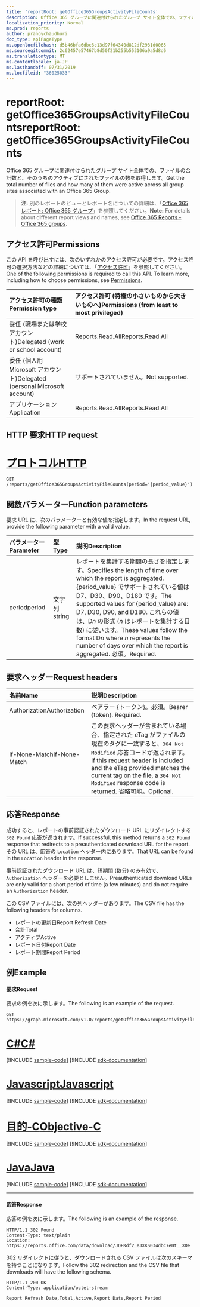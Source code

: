 ```yaml
---
title: 'reportRoot: getOffice365GroupsActivityFileCounts'
description: Office 365 グループに関連付けられたグループ サイト全体での、ファイルの合計数と、そのうちのアクティブにされたファイルの数を取得します。
localization_priority: Normal
ms.prod: reports
author: pranoychaudhuri
doc_type: apiPageType
ms.openlocfilehash: d5b46bfa6dbc6c13d97f64340d812df2931d0065
ms.sourcegitcommit: 2c62457e57467b8d50f21b255b553106a9a5d8d6
ms.translationtype: MT
ms.contentlocale: ja-JP
ms.lasthandoff: 07/31/2019
ms.locfileid: "36025033"
---
```

# <a name="reportroot-getoffice365groupsactivityfilecounts"></a><span data-ttu-id="40b72-103">reportRoot: getOffice365GroupsActivityFileCounts</span><span class="sxs-lookup"><span data-stu-id="40b72-103">reportRoot: getOffice365GroupsActivityFileCounts</span></span>

<span data-ttu-id="40b72-104">Office 365 グループに関連付けられたグループ サイト全体での、ファイルの合計数と、そのうちのアクティブにされたファイルの数を取得します。</span><span class="sxs-lookup"><span data-stu-id="40b72-104">Get the total number of files and how many of them were active across all group sites associated with an Office 365 Group.</span></span>

> <span data-ttu-id="40b72-105">**注:** 別のレポートのビューとレポート名についての詳細は、「[Office 365 レポート: Office 365 グループ](https://support.office.com/client/Office-365-groups-a27f1a99-3557-4f85-9560-a28e3d822a40)」を参照してください。</span><span class="sxs-lookup"><span data-stu-id="40b72-105">**Note:** For details about different report views and names, see [Office 365 Reports - Office 365 groups](https://support.office.com/client/Office-365-groups-a27f1a99-3557-4f85-9560-a28e3d822a40).</span></span>

## <a name="permissions"></a><span data-ttu-id="40b72-106">アクセス許可</span><span class="sxs-lookup"><span data-stu-id="40b72-106">Permissions</span></span>

<span data-ttu-id="40b72-p101">この API を呼び出すには、次のいずれかのアクセス許可が必要です。アクセス許可の選択方法などの詳細については、「[アクセス許可](/graph/permissions-reference)」を参照してください。</span><span class="sxs-lookup"><span data-stu-id="40b72-p101">One of the following permissions is required to call this API. To learn more, including how to choose permissions, see [Permissions](/graph/permissions-reference).</span></span>

| <span data-ttu-id="40b72-109">アクセス許可の種類</span><span class="sxs-lookup"><span data-stu-id="40b72-109">Permission type</span></span>                        | <span data-ttu-id="40b72-110">アクセス許可 (特権の小さいものから大きいものへ)</span><span class="sxs-lookup"><span data-stu-id="40b72-110">Permissions (from least to most privileged)</span></span> |
| :------------------------------------- | :--------------------------------------- |
| <span data-ttu-id="40b72-111">委任 (職場または学校アカウント)</span><span class="sxs-lookup"><span data-stu-id="40b72-111">Delegated (work or school account)</span></span>     | <span data-ttu-id="40b72-112">Reports.Read.All</span><span class="sxs-lookup"><span data-stu-id="40b72-112">Reports.Read.All</span></span>                         |
| <span data-ttu-id="40b72-113">委任 (個人用 Microsoft アカウント)</span><span class="sxs-lookup"><span data-stu-id="40b72-113">Delegated (personal Microsoft account)</span></span> | <span data-ttu-id="40b72-114">サポートされていません。</span><span class="sxs-lookup"><span data-stu-id="40b72-114">Not supported.</span></span>                           |
| <span data-ttu-id="40b72-115">アプリケーション</span><span class="sxs-lookup"><span data-stu-id="40b72-115">Application</span></span>                            | <span data-ttu-id="40b72-116">Reports.Read.All</span><span class="sxs-lookup"><span data-stu-id="40b72-116">Reports.Read.All</span></span>                         |

## <a name="http-request"></a><span data-ttu-id="40b72-117">HTTP 要求</span><span class="sxs-lookup"><span data-stu-id="40b72-117">HTTP request</span></span>


# <a name="httptabhttp"></a>[<span data-ttu-id="40b72-118">プロトコル</span><span class="sxs-lookup"><span data-stu-id="40b72-118">HTTP</span></span>](#tab/http)
<!-- { "blockType": "ignored" } --> 

```http
GET /reports/getOffice365GroupsActivityFileCounts(period='{period_value}')
```

## <a name="function-parameters"></a><span data-ttu-id="40b72-119">関数パラメーター</span><span class="sxs-lookup"><span data-stu-id="40b72-119">Function parameters</span></span>

<span data-ttu-id="40b72-120">要求 URL に、次のパラメーターと有効な値を指定します。</span><span class="sxs-lookup"><span data-stu-id="40b72-120">In the request URL, provide the following parameter with a valid value.</span></span>

| <span data-ttu-id="40b72-121">パラメーター</span><span class="sxs-lookup"><span data-stu-id="40b72-121">Parameter</span></span> | <span data-ttu-id="40b72-122">型</span><span class="sxs-lookup"><span data-stu-id="40b72-122">Type</span></span>   | <span data-ttu-id="40b72-123">説明</span><span class="sxs-lookup"><span data-stu-id="40b72-123">Description</span></span>                              |
| :-------- | :----- | :--------------------------------------- |
| <span data-ttu-id="40b72-124">period</span><span class="sxs-lookup"><span data-stu-id="40b72-124">period</span></span>    | <span data-ttu-id="40b72-125">文字列</span><span class="sxs-lookup"><span data-stu-id="40b72-125">string</span></span> | <span data-ttu-id="40b72-126">レポートを集計する期間の長さを指定します。</span><span class="sxs-lookup"><span data-stu-id="40b72-126">Specifies the length of time over which the report is aggregated.</span></span> <span data-ttu-id="40b72-127">{period_value} でサポートされている値は D7、D30、D90、D180 です。</span><span class="sxs-lookup"><span data-stu-id="40b72-127">The supported values for {period_value} are: D7, D30, D90, and D180.</span></span> <span data-ttu-id="40b72-128">これらの値は、D*n* の形式 (*n* はレポートを集計する日数) に従います。</span><span class="sxs-lookup"><span data-stu-id="40b72-128">These values follow the format D*n* where *n* represents the number of days over which the report is aggregated.</span></span> <span data-ttu-id="40b72-129">必須。</span><span class="sxs-lookup"><span data-stu-id="40b72-129">Required.</span></span> |

## <a name="request-headers"></a><span data-ttu-id="40b72-130">要求ヘッダー</span><span class="sxs-lookup"><span data-stu-id="40b72-130">Request headers</span></span>

| <span data-ttu-id="40b72-131">名前</span><span class="sxs-lookup"><span data-stu-id="40b72-131">Name</span></span>          | <span data-ttu-id="40b72-132">説明</span><span class="sxs-lookup"><span data-stu-id="40b72-132">Description</span></span>                              |
| :------------ | :--------------------------------------- |
| <span data-ttu-id="40b72-133">Authorization</span><span class="sxs-lookup"><span data-stu-id="40b72-133">Authorization</span></span> | <span data-ttu-id="40b72-p103">ベアラー {トークン}。必須。</span><span class="sxs-lookup"><span data-stu-id="40b72-p103">Bearer {token}. Required.</span></span>                |
| <span data-ttu-id="40b72-136">If-None-Match</span><span class="sxs-lookup"><span data-stu-id="40b72-136">If-None-Match</span></span> | <span data-ttu-id="40b72-137">この要求ヘッダーが含まれている場合、指定された eTag がファイルの現在のタグに一致すると、`304 Not Modified` 応答コードが返されます。</span><span class="sxs-lookup"><span data-stu-id="40b72-137">If this request header is included and the eTag provided matches the current tag on the file, a `304 Not Modified` response code is returned.</span></span> <span data-ttu-id="40b72-138">省略可能。</span><span class="sxs-lookup"><span data-stu-id="40b72-138">Optional.</span></span> |

## <a name="response"></a><span data-ttu-id="40b72-139">応答</span><span class="sxs-lookup"><span data-stu-id="40b72-139">Response</span></span>

<span data-ttu-id="40b72-140">成功すると、レポートの事前認証されたダウンロード URL にリダイレクトする `302 Found` 応答が返されます。</span><span class="sxs-lookup"><span data-stu-id="40b72-140">If successful, this method returns a `302 Found` response that redirects to a preauthenticated download URL for the report.</span></span> <span data-ttu-id="40b72-141">その URL は、応答の `Location` ヘッダー内にあります。</span><span class="sxs-lookup"><span data-stu-id="40b72-141">That URL can be found in the `Location` header in the response.</span></span>

<span data-ttu-id="40b72-142">事前認証されたダウンロード URL は、短期間 (数分) のみ有効で、`Authorization` ヘッダーを必要としません。</span><span class="sxs-lookup"><span data-stu-id="40b72-142">Preauthenticated download URLs are only valid for a short period of time (a few minutes) and do not require an `Authorization` header.</span></span>

<span data-ttu-id="40b72-143">この CSV ファイルには、次の列ヘッダーがあります。</span><span class="sxs-lookup"><span data-stu-id="40b72-143">The CSV file has the following headers for columns.</span></span>

- <span data-ttu-id="40b72-144">レポートの更新日</span><span class="sxs-lookup"><span data-stu-id="40b72-144">Report Refresh Date</span></span>
- <span data-ttu-id="40b72-145">合計</span><span class="sxs-lookup"><span data-stu-id="40b72-145">Total</span></span>
- <span data-ttu-id="40b72-146">アクティブ</span><span class="sxs-lookup"><span data-stu-id="40b72-146">Active</span></span>
- <span data-ttu-id="40b72-147">レポート日付</span><span class="sxs-lookup"><span data-stu-id="40b72-147">Report Date</span></span>
- <span data-ttu-id="40b72-148">レポート期間</span><span class="sxs-lookup"><span data-stu-id="40b72-148">Report Period</span></span>

## <a name="example"></a><span data-ttu-id="40b72-149">例</span><span class="sxs-lookup"><span data-stu-id="40b72-149">Example</span></span>

#### <a name="request"></a><span data-ttu-id="40b72-150">要求</span><span class="sxs-lookup"><span data-stu-id="40b72-150">Request</span></span>

<span data-ttu-id="40b72-151">要求の例を次に示します。</span><span class="sxs-lookup"><span data-stu-id="40b72-151">The following is an example of the request.</span></span>

<!--{
  "blockType": "request",
  "isComposable": true,
  "name": "reportroot_getoffice365groupsactivityfilecounts"
}-->

```http
GET https://graph.microsoft.com/v1.0/reports/getOffice365GroupsActivityFileCounts(period='D7')
```
# <a name="ctabcsharp"></a>[<span data-ttu-id="40b72-152">C#</span><span class="sxs-lookup"><span data-stu-id="40b72-152">C#</span></span>](#tab/csharp)
[!INCLUDE [sample-code](../includes/snippets/csharp/reportroot-getoffice365groupsactivityfilecounts-csharp-snippets.md)]
[!INCLUDE [sdk-documentation](../includes/snippets/snippets-sdk-documentation-link.md)]

# <a name="javascripttabjavascript"></a>[<span data-ttu-id="40b72-153">Javascript</span><span class="sxs-lookup"><span data-stu-id="40b72-153">Javascript</span></span>](#tab/javascript)
[!INCLUDE [sample-code](../includes/snippets/javascript/reportroot-getoffice365groupsactivityfilecounts-javascript-snippets.md)]
[!INCLUDE [sdk-documentation](../includes/snippets/snippets-sdk-documentation-link.md)]

# <a name="objective-ctabobjc"></a>[<span data-ttu-id="40b72-154">目的-C</span><span class="sxs-lookup"><span data-stu-id="40b72-154">Objective-C</span></span>](#tab/objc)
[!INCLUDE [sample-code](../includes/snippets/objc/reportroot-getoffice365groupsactivityfilecounts-objc-snippets.md)]
[!INCLUDE [sdk-documentation](../includes/snippets/snippets-sdk-documentation-link.md)]

# <a name="javatabjava"></a>[<span data-ttu-id="40b72-155">Java</span><span class="sxs-lookup"><span data-stu-id="40b72-155">Java</span></span>](#tab/java)
[!INCLUDE [sample-code](../includes/snippets/java/reportroot-getoffice365groupsactivityfilecounts-java-snippets.md)]
[!INCLUDE [sdk-documentation](../includes/snippets/snippets-sdk-documentation-link.md)]

---


#### <a name="response"></a><span data-ttu-id="40b72-156">応答</span><span class="sxs-lookup"><span data-stu-id="40b72-156">Response</span></span>

<span data-ttu-id="40b72-157">応答の例を次に示します。</span><span class="sxs-lookup"><span data-stu-id="40b72-157">The following is an example of the response.</span></span>

<!-- {
  "blockType": "response",
  "truncated": true,
  "@odata.type": "microsoft.graph.report"
} -->

```http
HTTP/1.1 302 Found
Content-Type: text/plain
Location: https://reports.office.com/data/download/JDFKdf2_eJXKS034dbc7e0t__XDe
```

<span data-ttu-id="40b72-158">302 リダイレクトに従うと、ダウンロードされる CSV ファイルは次のスキーマを持つことになります。</span><span class="sxs-lookup"><span data-stu-id="40b72-158">Follow the 302 redirection and the CSV file that downloads will have the following schema.</span></span>

<!-- { "blockType": "ignored" } --> 

```http
HTTP/1.1 200 OK
Content-Type: application/octet-stream

Report Refresh Date,Total,Active,Report Date,Report Period
```
<!-- uuid: 8fcb5dbc-d5aa-4681-8e31-b001d5168d79 
2015-10-25 14:57:30 UTC -->
<!-- {
  "type": "#page.annotation",
  "description": "Example",
  "keywords": "",
  "section": "documentation",
  "tocPath": "",
  "suppressions": [
  ]
}-->
